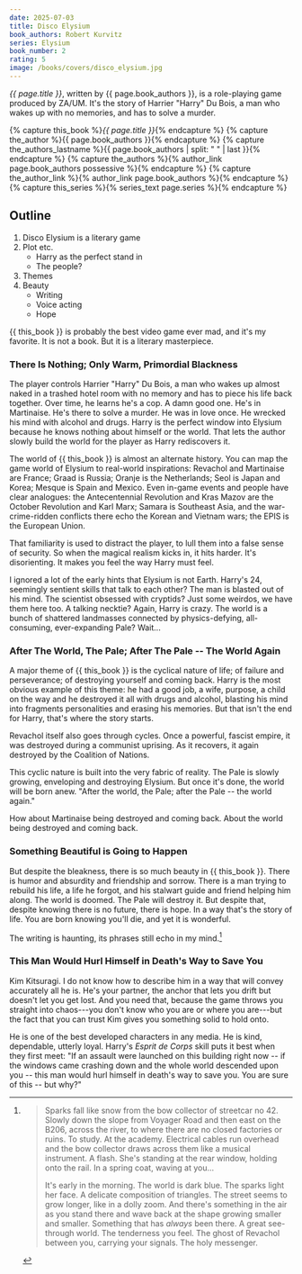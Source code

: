 ```yaml
---
date: 2025-07-03
title: Disco Elysium
book_authors: Robert Kurvitz
series: Elysium
book_number: 2
rating: 5
image: /books/covers/disco_elysium.jpg
---
```


<cite class="video-game-title">{{ page.title }}</cite>, written by <span
class="author-name">{{ page.book_authors }}</span>, is a role-playing game
produced by ZA/UM. It's the story of Harrier "Harry" Du Bois, a man who wakes
up with no memories, and has to solve a murder.

{% capture this_book %}<cite class="book-title">{{ page.title }}</cite>{% endcapture %}
{% capture the_author %}<span class="author-name">{{ page.book_authors }}</span>{% endcapture %}
{% capture the_authors_lastname %}<span class="author-name">{{ page.book_authors | split: " " | last }}</span>{% endcapture %}
{% capture the_authors %}{% author_link page.book_authors possessive %}{% endcapture %}
{% capture the_author_link %}{% author_link page.book_authors %}{% endcapture %}
{% capture this_series %}{% series_text page.series %}{% endcapture %}

## Outline

1. Disco Elysium is a literary game
2. Plot etc.
    - Harry as the perfect stand in
    - The people?
3. Themes
4. Beauty
    - Writing
    - Voice acting
    - Hope

{{ this_book }} is probably the best video game ever mad, and it's my favorite.
It is not a book. But it is a literary masterpiece.

### There Is Nothing; Only Warm, Primordial Blackness

The player controls Harrier "Harry" Du Bois, a man who wakes up almost naked
in a trashed hotel room with no memory and has to piece his life back
together. Over time, he learns he's a cop. A damn good one. He's in
Martinaise. He's there to solve a murder. He was in love once. He wrecked his
mind with alcohol and drugs. Harry is the perfect window into Elysium because
he knows nothing about himself or the world. That lets the author slowly build
the world for the player as Harry rediscovers it.

The world of {{ this_book }} is almost an alternate history. You can map the
game world of Elysium to real-world inspirations: Revachol and Martinaise are
France; Graad is Russia; Oranje is the Netherlands; Seol is Japan and Korea;
Mesque is Spain and Mexico. Even in-game events and people have clear
analogues: the Antecentennial Revolution and Kras Mazov are the October
Revolution and Karl Marx; Samara is Southeast Asia, and the war-crime-ridden
conflicts there echo the Korean and Vietnam wars; the EPIS is the European
Union.
 
That familiarity is used to distract the player, to lull them into a false
sense of security. So when the magical realism kicks in, it hits harder. It's
disorienting. It makes you feel the way Harry must feel.

I ignored a lot of the early hints that Elysium is not Earth. Harry's 24,
seemingly sentient skills that talk to each other? The man is blasted out of
his mind. The scientist obsessed with cryptids? Just some weirdos, we have
them here too. A talking necktie? Again, Harry is crazy. The world is a bunch
of shattered landmasses connected by physics-defying, all-consuming,
ever-expanding Pale? Wait...

### After The World, The Pale; After The Pale -- The World Again

A major theme of {{ this_book }} is the cyclical nature of life; of failure
and perseverance; of destroying yourself and coming back.
Harry is the most obvious example of this theme: he had a good job, a wife,
purpose, a child on the way and he destroyed it all with drugs and alcohol,
blasting his mind into fragments personalities and erasing his memories. But
that isn't the end for Harry, that's where the story starts.

Revachol itself also goes through cycles. Once a powerful, fascist empire, it
was destroyed during a communist uprising. As it recovers, it again destroyed
by the Coalition of Nations.

This cyclic nature is built into the very fabric of reality. The Pale is
slowly growing, enveloping and destroying Elysium. But once it's done, the
world will be born anew. "After the world, the Pale; after the Pale -- the
world again."

How about Martinaise being destroyed and coming back. About the world being
destroyed and coming back. 


### Something Beautiful is Going to Happen

But despite the bleakness, there is so much beauty in {{ this_book }}. There
is humor and absurdity and friendship and sorrow. There is a man trying to
rebuild his life, a life he forgot, and his stalwart guide and friend helping
him along. The world is doomed. The Pale will destroy it. But despite that,
despite knowing there is no future, there is hope. In a way that's the story
of life. You are born knowing you'll die, and yet it is wonderful.

The writing is haunting, its phrases still echo in my mind.[^bow]

[^bow]:
    > Sparks fall like snow from the bow collector of streetcar no 42. Slowly down
    > the slope from Voyager Road and then east on the B206, across the river, to
    > where there are no closed factories or ruins. To study. At the academy.
    > Electrical cables run overhead and the bow collector draws across them like
    > a musical instrument. A flash. She's standing at the rear window, holding
    > onto the rail. In a spring coat, waving at you...
    >
    > It's early in the morning. The world is dark blue. The sparks light her
    > face. A delicate composition of triangles. The street seems to grow longer,
    > like in a dolly zoom. And there's something in the air as you stand there
    > and wave back at the shape growing smaller and smaller. Something that has
    > *always* been there. A great see-through world. The tenderness you feel. The
    > ghost of Revachol between you, carrying your signals. The holy messenger.

### This Man Would Hurl Himself in Death's Way to Save You

Kim Kitsuragi. I do not know how to describe him in a way that will convey
accurately all he is. He's your partner, the anchor that lets you drift but
doesn't let you get lost. And you need that, because the game throws you
straight into chaos---you don't know who you are or where you are---but the
fact that you can trust Kim gives you something solid to hold onto.

He is one of the best developed characters in any media. He is kind,
dependable, utterly loyal. Harry's _Esprit de Corps_ skill puts it best when
they first meet: "If an assault were launched on this building right now -- if
the windows came crashing down and the whole world descended upon you -- this
man would hurl himself in death's way to save you. You are sure of this -- but
why?"

